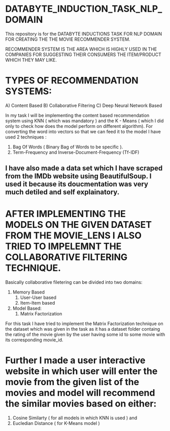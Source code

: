 # DATABYTE_INDUCTION_TASK_NLP_DOMAIN
 
This repository is for the DATABYTE INDUCTIONS TASK FOR NLP DOMAIN FOR CREATING THE THE MOVIE RECOMMENDER SYSTEM.

RECOMMENDER SYSTEM IS THE AREA WHICH IS HIGHLY USED IN THE COMPANIES FOR SUGGESTING THEIR CONSUMERS THE ITEM/PRODUCT WHICH THEY MAY LIKE.

# TYPES OF RECOMMENDATION SYSTEMS:
A) Content Based
B) Collaborative Filtering
C) Deep Neural Network Based

In my task I will be implementing the content based recommendation system using KNN ( which was mandatory ) and the K - Means ( which I did only to check how does the model perform on different algorithm). 
For converting the word into vectors so that we can feed it to the model I have used 2 techniques :
  1. Bag Of Words ( Binary Bag of Words to be specific ).
  2. Term-Frequency and Inverse-Document-Frequency (Tf-IDF)


## I have also made a data set which I have scraped from the IMDb website using BeautifulSoup. I used it because its doucmentation was very much detiled and self explainatory.

# AFTER IMPLEMENTING THE MODELS ON THE GIVEN DATASET FROM THE MOVIE_LENS I ALSO TRIED TO IMPELEMNT THE COLLABORATIVE FILTERING TECHNIQUE.
 Basically collaborative filetering can be divided into two domains:
 1. Memory Based
    1. User-User based
    2. Item-Item based
 2. Model Based:
    1. Matrix Factorization

For this task I have tried to implement the Matrix Factorization technique on the dataset which was given in the task as it has a dataset folder containg the rating of the movie given by the user having some id to some movie with its corresponding movie_id.

# Further I made a user interactive website in which user will enter the movie from the given list of the movies and model will recommend the similar movies based on either:
  1. Cosine Similarty ( for all models in which KNN is used ) and 
  2. Eucledian Distance ( for K-Means model )
